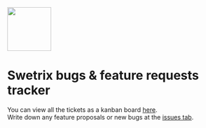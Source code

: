 <img src="https://github.com/Swetrix/swetrix-fe/raw/main/public/assets/logo_blue.svg" alt="" height="100" />

# Swetrix bugs & feature requests tracker
You can view all the tickets as a kanban board [here](https://github.com/orgs/Swetrix/projects/2).\
Write down any feature proposals or new bugs at the [issues tab](https://github.com/Swetrix/roadmap/issues).
